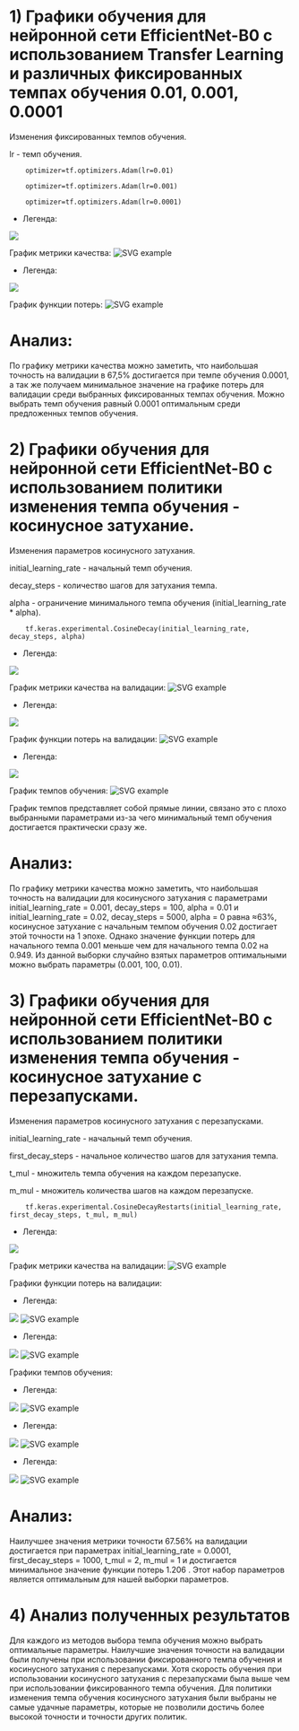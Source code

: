 # 1) Графики обучения для нейронной сети EfficientNet-B0 с использованием Transfer Learning и различных фиксированных темпах обучения 0.01, 0.001, 0.0001
  Изменения фиксированных темпов обучения.
  
  lr - темп обучения.
```
    optimizer=tf.optimizers.Adam(lr=0.01)
```
```
    optimizer=tf.optimizers.Adam(lr=0.001)
```
```
    optimizer=tf.optimizers.Adam(lr=0.0001)
```
  - Легенда:

   ![](./Images/Lr_Accur.png)
  
   График метрики качества:
   ![SVG example](./Images/epoch_categorical_accuracy_1.svg)

  - Легенда:

   ![](./Images/Lr_Loss.png)

  График функции потерь:
   ![SVG example](./Images/epoch_loss_1.svg)

  # Анализ: 
  По графику метрики качества можно заметить, что наибольшая точность на валидации в 67,5% достигается при темпе обучения 0.0001, а так же получаем минимальное значение на графике потерь для валидации среди выбранных фиксированных темпах обучения. Можно выбрать темп обучения равный 0.0001 оптимальным среди предложенных темпов обучения.

# 2) Графики обучения для нейронной сети EfficientNet-B0 с использованием политики изменения темпа обучения - косинусное затухание.
  Изменения параметров косинусного затухания.
 
 initial_learning_rate - начальный темп обучения.
 
 decay_steps - количество шагов для затухания темпа.
 
 alpha - ограничение минимального темпа обучения (initial_learning_rate * alpha).
 
```
    tf.keras.experimental.CosineDecay(initial_learning_rate, decay_steps, alpha)
```

  - Легенда:

   ![](./Images/CD_Accur_1.png)
  
   График метрики качества на валидации:
   ![SVG example](./Images/epoch_categorical_accuracy_2.svg)
   
   - Легенда:

   ![](./Images/CD_Loss_1.png)

  График функции потерь на валидации:
   ![SVG example](./Images/epoch_loss_2.svg)

   - Легенда:

   ![](./Images/CD_LR.png)

  График темпов обучения:
   ![SVG example](./Images/epoch_learning_rate_2.svg)
   
   График темпов представляет собой прямые линии, связано это с плохо выбранными параметрами из-за чего минимальный темп обучения достигается практически сразу же.
   
# Анализ: 
  По графику метрики качества можно заметить, что наибольшая точность на валидации для косинусного затухания с параметрами initial_learning_rate = 0.001, decay_steps = 100, alpha = 0.01 и initial_learning_rate = 0.02, decay_steps = 5000, alpha = 0 равна ≈63%, косинусное затухание с начальным темпом обучения 0.02 достигает этой точности на 1 эпохе. Однако значение функции потерь для начального темпа 0.001 меньше чем для начального темпа 0.02 на 0.949. Из данной выборки случайно взятых параметров оптимальными можно выбрать параметры (0.001, 100, 0.01).

# 3) Графики обучения для нейронной сети EfficientNet-B0 с использованием политики изменения темпа обучения - косинусное затухание с перезапусками.
  Изменения параметров косинусного затухания с перезапусками.
  
  initial_learning_rate - начальный темп обучения.
  
  first_decay_steps - начальное количество шагов для затухания темпа.
  
  t_mul - множитель темпа обучения на каждом перезапуске.
  
  m_mul - множитель количества шагов на каждом перезапуске.
  
```
    tf.keras.experimental.CosineDecayRestarts(initial_learning_rate, first_decay_steps, t_mul, m_mul)
```
   - Легенда:

   ![](./Images/CDR_Accur_1.png)
  
   График метрики качества на валидации:
   ![SVG example](./Images/epoch_categorical_accuracy_3.svg)
   

  Графики функции потерь на валидации:
   - Легенда:

   ![](./Images/CDR_Loss_1.png)
   ![SVG example](./Images/epoch_loss_3.1.svg)
   
   - Легенда:
   
   ![](./Images/CDR_Loss_2.2.png)
   ![SVG example](./Images/epoch_loss3.2.svg)
   
   Графики темпов обучения:
   
   - Легенда:
   
   ![](./Images/CDR_LR3.png)
   ![SVG example](./Images/epoch_learning_rate3.3.svg)
   
   - Легенда:
   
   ![](./Images/CDR_LR2.png)
   ![SVG example](./Images/epoch_learning_rate_3.2.svg)
   
   - Легенда:
   
   ![](./Images/CDR_LR1.png)
   ![SVG example](./Images/epoch_learning_rate_3.1.svg)
   
   # Анализ: 
  Наилучшее значения метрики точности 67.56% на валидации достигается при параметрах initial_learning_rate = 0.0001, first_decay_steps = 1000, t_mul = 2, m_mul = 1 и достигается минимальное значение функции потерь 1.206 . Этот набор параметров является оптимальным для нашей выборки параметров.
     
# 4) Анализ полученных результатов

   Для каждого из методов выбора темпа обучения можно выбрать оптимальные параметры. Наилучшие значения точности на валидации были получены при использовании фиксированного темпа обучения и косинусного затухания с перезапусками. Хотя скорость обучения при использовании косинусного затухания с перезапусками была выше чем при использовании фиксированного темпа обучения. Для политики изменения темпа обучения косинусного затухания были выбраны не самые удачные параметры, которые не позволили достичь более высокой точности и точности других политик.
